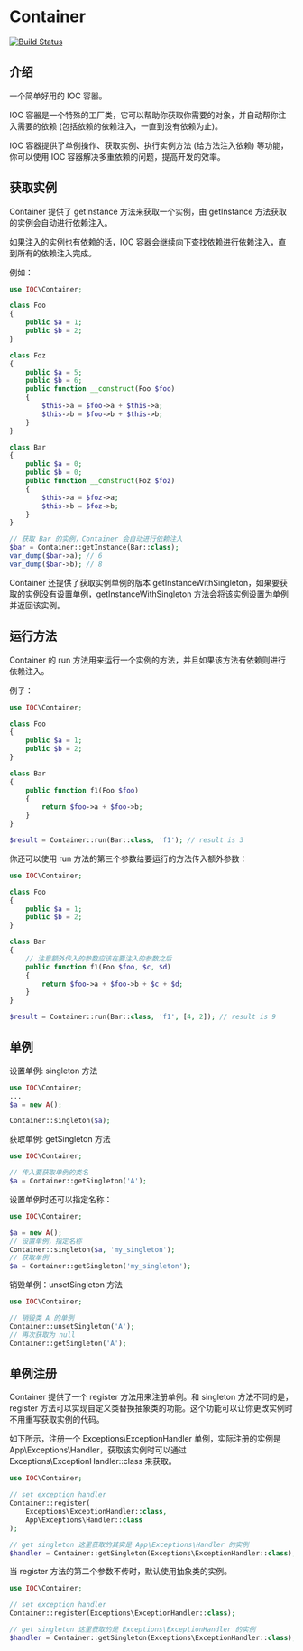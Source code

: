 # Container

[![Build Status](https://travis-ci.org/wazsmwazsm/IOCContainer.svg?branch=master)](https://travis-ci.org/wazsmwazsm/IOCContainer)

## 介绍

一个简单好用的 IOC 容器。

IOC 容器是一个特殊的工厂类，它可以帮助你获取你需要的对象，并自动帮你注入需要的依赖 (包括依赖的依赖注入，一直到没有依赖为止)。

IOC 容器提供了单例操作、获取实例、执行实例方法 (给方法注入依赖) 等功能，你可以使用 IOC 容器解决多重依赖的问题，提高开发的效率。


## 获取实例

Container 提供了 getInstance 方法来获取一个实例，由 getInstance 方法获取的实例会自动进行依赖注入。

如果注入的实例也有依赖的话，IOC 容器会继续向下查找依赖进行依赖注入，直到所有的依赖注入完成。

例如：

```php
use IOC\Container;

class Foo
{
    public $a = 1;
    public $b = 2;
}

class Foz
{
    public $a = 5;
    public $b = 6;
    public function __construct(Foo $foo)
    {
        $this->a = $foo->a + $this->a;
        $this->b = $foo->b + $this->b;
    }
}

class Bar
{
    public $a = 0;
    public $b = 0;
    public function __construct(Foz $foz)
    {
        $this->a = $foz->a;
        $this->b = $foz->b;
    }
}

// 获取 Bar 的实例，Container 会自动进行依赖注入
$bar = Container::getInstance(Bar::class);
var_dump($bar->a); // 6
var_dump($bar->b); // 8
```

Container 还提供了获取实例单例的版本 getInstanceWithSingleton，如果要获取的实例没有设置单例，getInstanceWithSingleton 方法会将该实例设置为单例并返回该实例。


## 运行方法

Container 的 run 方法用来运行一个实例的方法，并且如果该方法有依赖则进行依赖注入。

例子：
```php
use IOC\Container;

class Foo
{
    public $a = 1;
    public $b = 2;
}

class Bar
{
    public function f1(Foo $foo)
    {
        return $foo->a + $foo->b;
    }
}

$result = Container::run(Bar::class, 'f1'); // result is 3
```

你还可以使用 run 方法的第三个参数给要运行的方法传入额外参数：

```php
use IOC\Container;

class Foo
{
    public $a = 1;
    public $b = 2;
}

class Bar
{
	// 注意额外传入的参数应该在要注入的参数之后
    public function f1(Foo $foo, $c, $d)
    {
        return $foo->a + $foo->b + $c + $d;
    }
}

$result = Container::run(Bar::class, 'f1', [4, 2]); // result is 9
```

## 单例

设置单例: singleton 方法
```php
use IOC\Container;
...
$a = new A();

Container::singleton($a);
```
获取单例: getSingleton 方法

```php
use IOC\Container;

// 传入要获取单例的类名
$a = Container::getSingleton('A');
```
设置单例时还可以指定名称：
```php
use IOC\Container;

$a = new A();
// 设置单例，指定名称
Container::singleton($a, 'my_singleton');
// 获取单例
$a = Container::getSingleton('my_singleton');
```

销毁单例：unsetSingleton 方法
```php
use IOC\Container;

// 销毁类 A 的单例
Container::unsetSingleton('A');
// 再次获取为 null
Container::getSingleton('A');
```

## 单例注册

Container 提供了一个 register 方法用来注册单例。和 singleton 方法不同的是，register 方法可以实现自定义类替换抽象类的功能。这个功能可以让你更改实例时不用重写获取实例的代码。

如下所示，注册一个 Exceptions\ExceptionHandler 单例，实际注册的实例是 App\Exceptions\Handler，获取该实例时可以通过 Exceptions\ExceptionHandler::class 来获取。
```php
use IOC\Container;

// set exception handler
Container::register(
    Exceptions\ExceptionHandler::class, 
    App\Exceptions\Handler::class
);

// get singleton 这里获取的其实是 App\Exceptions\Handler 的实例
$handler = Container::getSingleton(Exceptions\ExceptionHandler::class);

```

当 register 方法的第二个参数不传时，默认使用抽象类的实例。
```php
use IOC\Container;

// set exception handler
Container::register(Exceptions\ExceptionHandler::class);

// get singleton 这里获取的是 Exceptions\ExceptionHandler 的实例
$handler = Container::getSingleton(Exceptions\ExceptionHandler::class);

```
